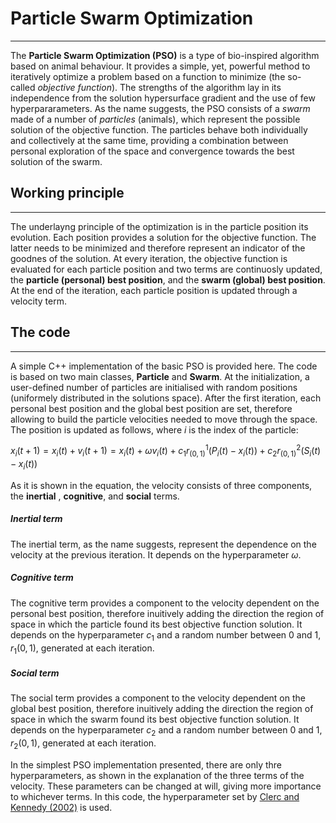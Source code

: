 # Particle Swarm Optimization
---
The **Particle Swarm Optimization (PSO)** is a type of bio-inspired algorithm based on animal behaviour. It provides a simple, yet, powerful method to iteratively optimize a problem based on a function to minimize (the so-called _objective function_).
The strengths of the algorithm lay in its independence from the solution hypersurface gradient and the use of few hyperpararameters.
As the name suggests, the PSO consists of a _swarm_ made of a number of _particles_ (animals), which represent the possible solution of the objective function. The particles behave both individually and collectively at the same time, providing a combination between personal exploration of the space and convergence towards the best solution of the swarm.

## Working principle
---
The underlayng principle of the optimization is in the particle position its evolution.
Each position provides a solution for the objective function. The latter needs to be minimized and therefore represent an indicator of the goodnes of the solution.
At every iteration, the objective function is evaluated for each particle position and two terms are continuosly updated, the **particle (personal) best position**, and the **swarm (global) best position**.
At the end of the iteration, each particle position is updated through a velocity term.


## The code
---
A simple C++ implementation of the basic PSO is provided here. The code is based on two main classes, **Particle** and **Swarm**.
At the initialization, a user-defined number of particles are initialised with random positions (uniformely distributed in the solutions space). After the first iteration, each personal best position and the global best position are set, therefore allowing to build the particle velocities needed to move through the space.
The position is updated as follows, where _i_ is the index of the particle:

$`
{x_i}(t+1) = x_i(t) + v_i(t+1) = x_i(t) + \omega v_i(t) + c_1 r^1_{(0,1)} (P_i(t) - x_i(t)) + c_2 r^2_{(0,1)} (S_i(t) - x_i(t))
`$

As it is shown in the equation, the velocity consists of three components, the **inertial** , **cognitive**, and **social** terms.

##### Inertial term
The inertial term, as the name suggests, represent the dependence on the velocity at the previous iteration.
It depends on the hyperparameter $\omega$.

##### Cognitive term
The cognitive term provides a component to the velocity dependent on the personal best position, therefore inuitively adding the direction the region of space in which the particle found its best objective function solution.
It depends on the hyperparameter $c_1$ and a random number between $0$ and $1$, $r_1(0,1)$, generated at each iteration.

##### Social term
The social term provides a component to the velocity dependent on the global best position, therefore inuitively adding the direction the region of space in which the swarm found its best objective function solution.
It depends on the hyperparameter $c_2$ and a random number between $0$ and $1$, $r_2(0,1)$, generated at each iteration.

In the simplest PSO implementation presented, there are only thre hyperparameters, as shown in the explanation of the three terms of the velocity. These parameters can be changed at will, giving more importance to whichever terms.
In this code, the hyperparameter set by [Clerc and Kennedy (2002)](https://ieeexplore.ieee.org/document/985692) is used.

